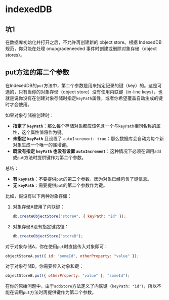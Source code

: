 # indexedDB
## 坑1 
在数据库初始化并打开之后，不允许再创建新的 object store。根据 IndexedDB 规范，你只能在处理 onupgradeneeded 事件时创建或删除对象存储（object stores）。

## put方法的第二个参数
在IndexedDB的`put`方法中，第二个参数是用来指定记录的键（key）的。这是可选的，只有当你的对象存储（object store）没有使用内联键（in-line keys），也就是说你没有在创建对象存储时指定`keyPath`属性，或者你希望覆盖自动生成的键时才会使用。

如果对象存储被创建时：

- **指定了 `keyPath`**：那么每个存储对象都应该包含一个与`keyPath`相同名称的属性，这个属性值将作为键。
- **未指定 `keyPath`** 且设置了 `autoIncrement: true`：那么数据库会自动为每个新对象生成一个唯一的递增键。
- **既没有指定 `keyPath` 也没有设置 `autoIncrement`**：这种情况下必须在调用`add`或`put`方法时提供键作为第二个参数。

总结：

- **有 `keyPath`**：不要提供`put`的第二个参数，因为对象已经包含了键信息。
- **无 `keyPath`**：需要提供`put`的第二个参数作为键。

比如，假设有以下两种对象存储：

1. 对象存储A使用了内联键：
   ```javascript
   db.createObjectStore("storeA", { keyPath: "id" });
   ```

2. 对象存储B没有指定键路径：
   ```javascript
   db.createObjectStore("storeB");
   ```

对于对象存储A，你在使用`put`时直接传入对象即可：
```javascript
objectStoreA.put({ id: "someId", otherProperty: "value" });
```

对于对象存储B，你需要传入对象和键：
```javascript
objectStoreB.put({ otherProperty: "value" }, "someId");
```

在你的原始问题中，由于`addStore`方法定义了内联键（`keyPath: "id"`），所以不能在调用`put`方法时再提供键作为第二个参数。